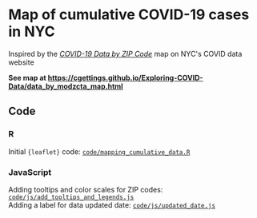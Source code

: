 
# Map of cumulative COVID-19 cases in NYC

Inspired by the [*COVID-19 Data by ZIP Code*](https://www1.nyc.gov/site/doh/covid/covid-19-data-totals.page#zip) map on NYC's COVID data website

**See map at https://cgettings.github.io/Exploring-COVID-Data/data_by_modzcta_map.html**

## Code

### R

Initial `{leaflet}` code: [`code/mapping_cumulative_data.R`](code/mapping_cumulative_data.R)  

### JavaScript

Adding tooltips and color scales for ZIP codes: [`code/js/add_tooltips_and_legends.js`](code/js/add_tooltips_and_legends.js)  
Adding a label for data updated date: [`code/js/updated_date.js`](code/js/updated_date.js)  

